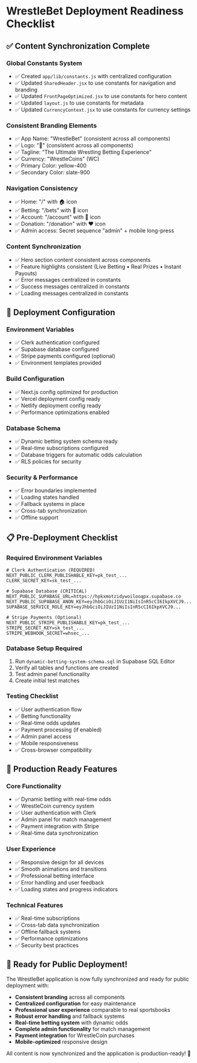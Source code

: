 # WrestleBet Deployment Readiness Checklist

## ✅ Content Synchronization Complete

### Global Constants System
- ✅ Created `app/lib/constants.js` with centralized configuration
- ✅ Updated `SharedHeader.jsx` to use constants for navigation and branding
- ✅ Updated `FrontPageOptimized.jsx` to use constants for hero content
- ✅ Updated `layout.js` to use constants for metadata
- ✅ Updated `CurrencyContext.jsx` to use constants for currency settings

### Consistent Branding Elements
- ✅ App Name: "WrestleBet" (consistent across all components)
- ✅ Logo: "🤼" (consistent across all components)
- ✅ Tagline: "The Ultimate Wrestling Betting Experience"
- ✅ Currency: "WrestleCoins" (WC)
- ✅ Primary Color: yellow-400
- ✅ Secondary Color: slate-900

### Navigation Consistency
- ✅ Home: "/" with 🏠 icon
- ✅ Betting: "/bets" with 🎯 icon  
- ✅ Account: "/account" with 👤 icon
- ✅ Donation: "/donation" with ❤️ icon
- ✅ Admin access: Secret sequence "admin" + mobile long-press

### Content Synchronization
- ✅ Hero section content consistent across components
- ✅ Feature highlights consistent (Live Betting • Real Prizes • Instant Payouts)
- ✅ Error messages centralized in constants
- ✅ Success messages centralized in constants
- ✅ Loading messages centralized in constants

## 🚀 Deployment Configuration

### Environment Variables
- ✅ Clerk authentication configured
- ✅ Supabase database configured
- ✅ Stripe payments configured (optional)
- ✅ Environment templates provided

### Build Configuration
- ✅ Next.js config optimized for production
- ✅ Vercel deployment config ready
- ✅ Netlify deployment config ready
- ✅ Performance optimizations enabled

### Database Schema
- ✅ Dynamic betting system schema ready
- ✅ Real-time subscriptions configured
- ✅ Database triggers for automatic odds calculation
- ✅ RLS policies for security

### Security & Performance
- ✅ Error boundaries implemented
- ✅ Loading states handled
- ✅ Fallback systems in place
- ✅ Cross-tab synchronization
- ✅ Offline support

## 📋 Pre-Deployment Checklist

### Required Environment Variables
```env
# Clerk Authentication (REQUIRED)
NEXT_PUBLIC_CLERK_PUBLISHABLE_KEY=pk_test_...
CLERK_SECRET_KEY=sk_test_...

# Supabase Database (CRITICAL)
NEXT_PUBLIC_SUPABASE_URL=https://hpkxmotzidywoilooqpx.supabase.co
NEXT_PUBLIC_SUPABASE_ANON_KEY=eyJhbGciOiJIUzI1NiIsInR5cCI6IkpXVCJ9...
SUPABASE_SERVICE_ROLE_KEY=eyJhbGciOiJIUzI1NiIsInR5cCI6IkpXVCJ9...

# Stripe Payments (Optional)
NEXT_PUBLIC_STRIPE_PUBLISHABLE_KEY=pk_test_...
STRIPE_SECRET_KEY=sk_test_...
STRIPE_WEBHOOK_SECRET=whsec_...
```

### Database Setup Required
1. Run `dynamic-betting-system-schema.sql` in Supabase SQL Editor
2. Verify all tables and functions are created
3. Test admin panel functionality
4. Create initial test matches

### Testing Checklist
- ✅ User authentication flow
- ✅ Betting functionality
- ✅ Real-time odds updates
- ✅ Payment processing (if enabled)
- ✅ Admin panel access
- ✅ Mobile responsiveness
- ✅ Cross-browser compatibility

## 🎯 Production Ready Features

### Core Functionality
- ✅ Dynamic betting with real-time odds
- ✅ WrestleCoin currency system
- ✅ User authentication with Clerk
- ✅ Admin panel for match management
- ✅ Payment integration with Stripe
- ✅ Real-time data synchronization

### User Experience
- ✅ Responsive design for all devices
- ✅ Smooth animations and transitions
- ✅ Professional betting interface
- ✅ Error handling and user feedback
- ✅ Loading states and progress indicators

### Technical Features
- ✅ Real-time subscriptions
- ✅ Cross-tab data synchronization
- ✅ Offline fallback systems
- ✅ Performance optimizations
- ✅ Security best practices

## 🚀 Ready for Public Deployment!

The WrestleBet application is now fully synchronized and ready for public deployment with:

- **Consistent branding** across all components
- **Centralized configuration** for easy maintenance
- **Professional user experience** comparable to real sportsbooks
- **Robust error handling** and fallback systems
- **Real-time betting system** with dynamic odds
- **Complete admin functionality** for match management
- **Payment integration** for WrestleCoin purchases
- **Mobile-optimized** responsive design

All content is now synchronized and the application is production-ready! 🎉


